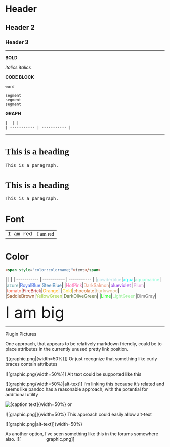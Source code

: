 # Header
## Header 2
### Header 3

__________________

**BOLD**

_italics_
*italics*

**CODE BLOCK**

`word`
```
segment
segment
segment
```

**GRAPH**
```
|  | |
| ----------- | ----------- | 
```

------------------
<h1 style="font-family:verdana;">This is a heading</h1>  
<p style="font-family:courier;">This is a paragraph.</p>
<h1 style="font-family:verdana;">This is a heading</h1>  
<p style="font-family:courier;">This is a paragraph.</p> 

# Font

|  | |
| ----------- | ----------- | 
|<span style="font-family:courier;">I am red</span>|<span style="font-family:verdana;">I am red</span>|


# Color
```markdown
<span style="color:colorname;">text</span>

```

|  | |
| ----------- | ----------- | ----------- | 
|<span style="color:powderblue;">powderblue</span>|<span style="color:aqua;">aqua</span>|<span style="color:aquamarine;">aquamarine</span>|
|<span style="color:cadetblue;">azure</span>|<span style="color:RoyalBlue;">RoyalBlue</span>|<span style="color:SteelBlue;">SteelBlue</span>|
|<span style="color:HotPink;">HotPink</span>|<span style="color:DarkSalmon;">DarkSalmon</span>|<span style="color:blueviolet;">blueviolet</span> |<span style="color:Plum;">Plum</span>|
|<span style="color:tomato;">tomato</span>|<span style="color:FireBrick;">FireBrick</span>|<span style="color:Orange;">Orange</span>|
|<span style="color:Gold;">Gold</span>|<span style="color:chocolate;">chocolate</span>|<span style="color:burlywood;">burlywood</span>|
|<span style="color:SaddleBrown;">SaddleBrown</span>|<span style="color:YellowGreen;">YellowGreen</span>|<span style="color:DarkOliveGreen;">DarkOliveGreen</span>|
|<span style="color:Lime;">Lime</span>|<span style="color:LightGreen;">LightGreen</span>|<span style="color:DimGray;">DimGray</span>|



<span style="font-size:50px;">I am big</span>


------------------

Plugin Pictures

One approach, that appears to be relatively markdown friendly, could be to place attributes in the currently unused pretty link position.

![[graphic.png|{width=50%}]]
Or just recognize that something like curly braces contain attributes

![[graphic.png{width=50%}]]
Alt text could be supported like this

![[graphic.png{width=50%}|alt-text]]
I’m linking this because it’s related and seems like pandoc has a reasonable approach, with the potential for additional utility

![[caption text]](graphic.png){width=50%}
or

![[graphic.png]]{width=50%}
This approach could easily allow alt-text

![[graphic.png|alt-text]]{width=50%}

As another option, I’ve seen something like this in the forums somewhere also.
![[<img  width="80px">graphic.png]]